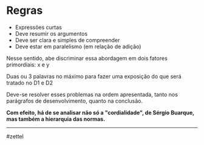 # Regras
+ Expressões curtas
+ Deve resumir os argumentos
+ Deve ser clara e simples de compreender
+ Deve estar em paralelismo (em relação de adição)

Nesse sentido, abe discriminar essa abordagem em dois fatores primordiais: x e y

Duas ou 3 palavras no máximo para fazer uma exposição do que será tratado no D1 e D2

Deve-se resolver esses problemas na ordem apresentada, tanto nos parágrafos de desenvolvimento, quanto na conclusão.

**Com efeito, há de se analisar não só a "cordialidade", de Sérgio Buarque, mas também a hierarquia das normas.**

---
#zettel 